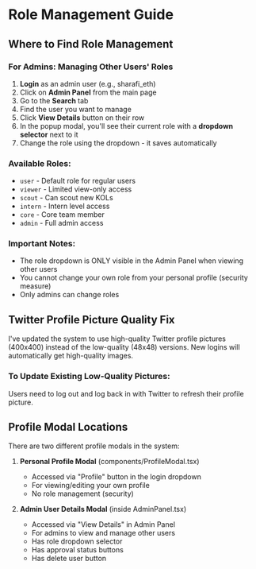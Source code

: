 # Role Management Guide

## Where to Find Role Management

### For Admins: Managing Other Users' Roles

1. **Login** as an admin user (e.g., sharafi_eth)
2. Click on **Admin Panel** from the main page
3. Go to the **Search** tab
4. Find the user you want to manage
5. Click **View Details** button on their row
6. In the popup modal, you'll see their current role with a **dropdown selector** next to it
7. Change the role using the dropdown - it saves automatically

### Available Roles:
- `user` - Default role for regular users
- `viewer` - Limited view-only access
- `scout` - Can scout new KOLs
- `intern` - Intern level access
- `core` - Core team member
- `admin` - Full admin access

### Important Notes:
- The role dropdown is ONLY visible in the Admin Panel when viewing other users
- You cannot change your own role from your personal profile (security measure)
- Only admins can change roles

## Twitter Profile Picture Quality Fix

I've updated the system to use high-quality Twitter profile pictures (400x400) instead of the low-quality (48x48) versions. New logins will automatically get high-quality images.

### To Update Existing Low-Quality Pictures:
Users need to log out and log back in with Twitter to refresh their profile picture.

## Profile Modal Locations

There are two different profile modals in the system:

1. **Personal Profile Modal** (components/ProfileModal.tsx)
   - Accessed via "Profile" button in the login dropdown
   - For viewing/editing your own profile
   - No role management (security)

2. **Admin User Details Modal** (inside AdminPanel.tsx)
   - Accessed via "View Details" in Admin Panel
   - For admins to view and manage other users
   - Has role dropdown selector
   - Has approval status buttons
   - Has delete user button 